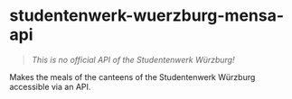 # studentenwerk-wuerzburg-mensa-api
> *This is no official API of the Studentenwerk Würzburg!*

Makes the meals of the canteens of the Studentenwerk Würzburg accessible via an API.
